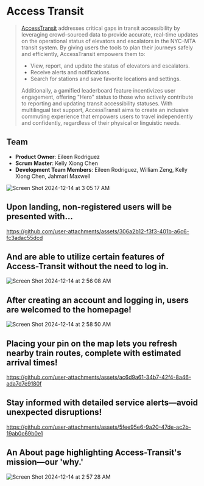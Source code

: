 # Access Transit

>[AccessTransit](https://access-transit.onrender.com) addresses critical gaps in transit accessibility by leveraging crowd-sourced data to provide accurate, real-time updates on the operational status of elevators and escalators in the NYC-MTA transit system. By giving users the tools to plan their journeys safely and efficiently, AccessTransit empowers them to:
>
>   - View, report, and update the status of elevators and escalators.
>   - Receive alerts and notifications.
>   - Search for stations and save favorite locations and settings.
>
> Additionally, a gamified leaderboard feature incentivizes user engagement, offering "Hero" status to those who actively contribute to reporting and updating transit accessibility statuses. With multilingual text support, AccessTransit aims to create an inclusive commuting experience that empowers users to travel independently and confidently, regardless of their physical or linguistic needs.

## Team




  - __Product Owner__: Eileen Rodriguez
  - __Scrum Master__: Kelly Xiong Chen
  - __Development Team Members__: Eileen Rodriguez, William Zeng, Kelly Xiong Chen, Jahmari Maxwell


![Screen Shot 2024-12-14 at 3 05 17 AM](https://github.com/user-attachments/assets/2ccc2aa8-b13a-4a2e-9dba-99253b8e766b)

## Upon landing, non-registered users will be presented with...

https://github.com/user-attachments/assets/306a2b12-f3f3-401b-a6c6-fc3adac55dcd

## And are able to utilize certain features of Access-Transit without the need to log in.
![Screen Shot 2024-12-14 at 2 56 08 AM](https://github.com/user-attachments/assets/06db0dd8-a613-486b-b0f8-fd3e761360d3)

## After creating an account and logging in, users are welcomed to the homepage!
![Screen Shot 2024-12-14 at 2 58 50 AM](https://github.com/user-attachments/assets/354df073-82ad-4835-bb4a-9cd3aefacabf)


## Placing your pin on the map lets you refresh nearby train routes, complete with estimated arrival times!
https://github.com/user-attachments/assets/ac6d9a61-34b7-42f4-8a46-ada7d7e9180f


## Stay informed with detailed service alerts—avoid unexpected disruptions!
https://github.com/user-attachments/assets/5fee95e6-9a20-47de-ac2b-19ab0c69b0e1






## An About page highlighting Access-Transit's mission—our 'why.'
![Screen Shot 2024-12-14 at 2 57 28 AM](https://github.com/user-attachments/assets/8361a6cb-77a9-43e0-9963-37005b60ea80)





